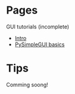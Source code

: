 # Pages

GUI tutorials (incomplete)

- [Intro](https://yisus7u7.github.io/termux-desktop-docs/tutorials/create-apps)
- [PySimpleGUI basics](https://yisus7u7.github.io/termux-desktop-docs/tutorials/create-apps/sg/sg-app-basics)

# Tips

Comming soong!
